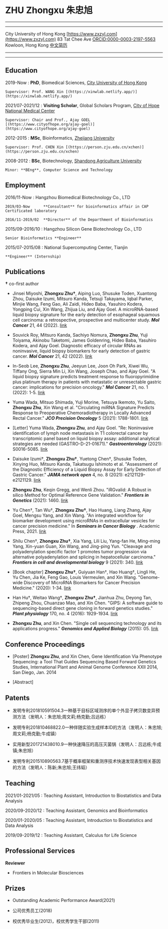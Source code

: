 ZHU Zhongxu 朱忠旭
==================

----

------------------------------   -----------------------------------
City University of Hong Kong                 [https://www.zxzyl.com](https://www.zxzyl.com)
83 Tat Chee Ave                          [ORCID:0000-0003-2197-5563](https://orcid.org/0000-0003-2197-5563)
Kowloon, Hong Kong                                        [中文简历](https://md.zxzyl.com/resume/ch.html)
------------------------------   -----------------------------------

----

Education
---------

2019-Now
:   **PhD**, Biomedical Sciences, [City University of Hong Kong](https://www.cityu.edu.hk)
    
    Supervisor: Prof. WANG Xin [(https://xinwlab.netlify.app/)](https://xinwlab.netlify.app/)

2021/07-2021/12
:   **Visiting Scholar**, Global Scholars Program, [City of Hope National Medical Center](https://www.cityofhope.org/homepage)
    
    Supervisor: Chair and Prof., Ajay GOEL [(https://www.cityofhope.org/ajay-goel)](https://www.cityofhope.org/ajay-goel)

2012-2015
:   **MSc**, Bioinformatics, [Zhejiang University](https://www.zju.edu.cn/english/)

    Supervisor: Prof. CHEN Xin [(https://person.zju.edu.cn/xchen)](https://person.zju.edu.cn/xchen)

2008-2012
:   **BSc**, Biotechnology, [Shandong Agriculture University](http://english.sdau.edu.cn/)

    Minor: **BEng**, Computer Science and Technology

Employment
----------

2016/11-Now
:   Hangzhou Biomedical Biotechnology Co., LTD

    2019/03-Now      **Consultant** for bioinformatics affair in CAP Certificated laboratory

    2016/11-2019/02  **Director** of the Departhment of Bioinformatics

2015/09-2016/10
:   Hangzhou Silicon Gene Biotechnology Co., LTD

    Senior Bioinformatics **Engineer**

2015/07-2015/08
:   National Supercomputing Center, Tianjin

    **Engineer** (Internship)

Publications
------------

**†** co-first author

* Jinsei Miyoshi, **Zhongxu Zhu†**, Aiping Luo, Shusuke Toden, Xuantong Zhou, Daisuke Izumi, Mitsuro Kanda, Tetsuji Takayama, Iqbal Parker, Minjie Wang, Feng Gao, Ali Zaidi, Hideo Baba, Yasuhiro Kodera, Yongping Cui, Xin Wang, Zhijua Liu, and Ajay Goel. A microRNA-based liquid biopsy signature for the early detection of esophageal squamous cell carcinoma: a retrospective, prospective and multicenter study. ***Mol Cancer*** 21, 44 (2022). [link](https://doi.org/10.1186/s12943-022-01507-x)

* Souvick Roy, Mitsuro Kanda, Sachiyo Nomura, **Zhongxu Zhu**, Yuji Toiyama, Akinobu Taketomi, James Goldenring, Hideo Baba, Yasuhiro Kodera, and Ajay Goel. Diagnostic efficacy of circular RNAs as noninvasive, liquid biopsy biomarkers for early detection of gastric cancer. ***Mol Cancer*** 21, 42 (2022). [link](https://doi.org/10.1186/s12943-022-01527-7)

* In-Seob Lee, **Zhongxu Zhu**, Jeeyun Lee, Joon Oh Park, Xiwei Wu, Tiffany Ong, Sierra Min Li, Xin Wang, Joseph Chao, and Ajay Goel. "A liquid biopsy signature predicts treatment response to fluoropyrimidine plus platinum therapy in patients with metastatic or unresectable gastric cancer: implications for precision oncology." ***Mol Cancer*** 21, no. 1 (2022): 1-5. [link](https://doi.org/10.1186/s12943-021-01483-8)

* Yuma Wada, Mitsuo Shimada, Yuji Morine, Tetsuya Ikemoto, Yu Saito, **Zhongxu Zhu**, Xin Wang et al. "Circulating miRNA Signature Predicts Response to Preoperative Chemoradiotherapy in Locally Advanced Rectal Cancer." ***JCO Precision Oncology*** 5 (2021): 1788-1801. [link](https://doi.org/10.1200/PO.21.00015)

* [Letter] Yuma Wada, **Zhongxu Zhu**, and Ajay Goel. "Re: Noninvasive identification of lymph node metastasis in T1 colorectal cancer by transcriptomic panel based on liquid biopsy assay: additional analytical strategies are needed (GASTRO-D-21-01671)." ***Gastroenterology*** (2021): S0016-5085. [link](https://doi.org/10.1053/j.gastro.2021.09.013)

* Daisuke Izumi†, **Zhongxu Zhu†**, Yuetong Chen†, Shusuke Toden, Xinying Huo, Mitsuro Kanda, Takatsugu Ishimoto et al. "Assessment of the Diagnostic Efficiency of a Liquid Biopsy Assay for Early Detection of Gastric Cancer." ***JAMA network open*** 4, no. 8 (2021): e2121129-e2121129. [link](https://doi.org/10.1001/jamanetworkopen.2021.21129)

* **Zhongxu Zhu**, Keqin Gregg, and Wenli Zhou. "iRGvalid: A Robust in silico Method for Optimal Reference Gene Validation." ***Frontiers in Genetics*** (2021): 1460. [link](https://doi.org/10.3389/fgene.2021.716653)

* Yu Chen†, Tan Wu†, **Zhongxu Zhu†**, Hao Huang, Liang Zhang, Ajay Goel, Mengsu Yang, and Xin Wang. "An integrated workflow for biomarker development using microRNAs in extracellular vesicles for cancer precision medicine." In ***Seminars in Cancer Biology*** . Academic Press, 2021. [link](https://doi.org/10.1016/j.semcancer.2021.03.011)

* Shilu Chen†, **Zhongxu Zhu†**, Xia Yang, Lili Liu, Yang-fan He, Ming-ming Yang, Xin-yuan Guan, Xin Wang, and Jing-ping Yun. "Cleavage and polyadenylation specific factor 1 promotes tumor progression via alternative polyadenylation and splicing in hepatocellular carcinoma." ***Frontiers in cell and developmental biology*** 9 (2021): 340. [link](https://doi.org/10.3389/fcell.2021.616835)

* [Book chapter] **Zhongxu Zhu†**, Guiyuan Han†, Hao Huang†, Lingli He, Yu Chen, Jia Ke, Feng Gao, Louis Vermeulen, and Xin Wang. "Genome-wide Discovery of MicroRNA Biomarkers for Cancer Precision Medicine." (2020): 1-34. [link](https://doi.org/10.1039/9781788019958-00001)

* Han Hu†, Weitao Wang†, **Zhongxu Zhu†**, Jianhua Zhu, Deyong Tan, Zhipeng Zhou, Chuanzao Mao, and Xin Chen. "GIPS: A software guide to sequencing-based direct gene cloning in forward genetics studies." ***Plant physiology*** 170, no. 4 (2016): 1929-1934. [link](http://dx.doi.org/10.1104/pp.15.01327)

* **Zhongxu Zhu**, and Xin Chen. "Single cell sequencing technology and its applications progress." ***Genomics and Applied Biology*** (2015): 05. [link](http://dx.doi.org/10.13417/j.gab.034.000902)

Conference Proceedings
----------------------

* [Poster] **Zhongxu Zhu**, and Xin Chen, Gene Identification Via Phenotype Sequencing: a Tool That Guides Sequencing Based Forward Genetics Studies, International Plant and Animal Genome Conference XXII 2014, San Diego, Jan. 2014

* [Abstract]

Patents
-------

* 发明专利201810591504.3一种基于目标区域测序的单个外显子拷贝数变异预测方法（发明人：朱忠旭;周文莉;杨克勤;吕远栋）

* 发明专利201810468822.0一种伴随实验生成样本ID的方法（发明人：朱忠旭;周文莉;杨克勤;牛成镇）

* 实用新型201721438010.9一种快速降压的高压灭菌锅（发明人：吕远栋;牛成镇;朱忠旭）

* 发明专利201510890563.7基于概率框架和重测序技术快速发现表型相关基因的方法（发明人：陈新;朱忠旭;王纬韬）

Teaching
--------

2021/01-2021/05
:    Teaching Assistant, Introduction to Biostatistics and Data Analysis

2020/09-2020/12
:    Teaching Assistant, Genomics and Bioinformatics

2020/01-2020/05
:    Teaching Assistant, Introduction to Biostatistics and Data Analysis

2019/09-2019/12
:    Teaching Assistant, Calculus for Life Science


Professional Services
---------------------

**Reviewer**

* Frontiers in Molecular Biosciences

Prizes
-----------------

* Outstanding Academic Performance Award(2021)

* 公司优秀员工(2018)

* 校优秀毕业生(2012)，校优秀学生干部(2011)


